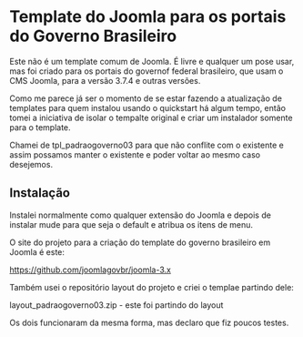 # Template do Joomla para os portais do Governo Brasileiro
Este não é um template comum de Joomla. É livre e qualquer um pose usar, mas foi criado para os portais do governof federal brasileiro, que usam o CMS Joomla, para a versão 3.7.4 e outras versões.

Como me parece já ser o momento de se estar fazendo a atualização de templates para quem instalou usando o quickstart há algum tempo, então tomei a iniciativa de isolar o tempalte original e criar um instalador somente para o template.

Chamei de tpl_padraogoverno03 para que não conflite com o existente e assim possamos manter o existente e poder voltar ao mesmo caso desejemos.

## Instalação
Instalei normalmente como qualquer extensão do Joomla e depois de instalar mude para que seja o default e atribua os itens de menu.


O site do projeto para a criação do template do governo brasileiro em Joomla é este:

https://github.com/joomlagovbr/joomla-3.x

Também usei o repositório layout do projeto e criei o templae partindo dele:

 layout_padraogoverno03.zip - este foi partindo do layout
  
Os dois funcionaram da mesma forma, mas declaro que fiz poucos testes.
